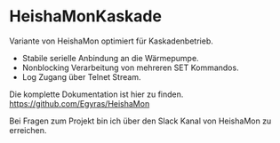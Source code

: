 # HeishaMonKaskade
 Variante von HeishaMon optimiert für Kaskadenbetrieb.
 
 - Stabile serielle Anbindung an die Wärmepumpe.
 - Nonblocking Verarbeitung von mehreren SET Kommandos.
 - Log Zugang über Telnet Stream.

 Die komplette Dokumentation ist hier zu finden. https://github.com/Egyras/HeishaMon

Bei Fragen zum Projekt bin ich über den Slack Kanal von HeishaMon zu erreichen.
